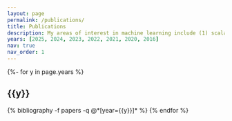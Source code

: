 ```yaml
---
layout: page
permalink: /publications/
title: Publications
description: My areas of interest in machine learning include (1) scalable reasoning algorithms for LLMs, and (2) probabilitic methods and their applications.
years: [2025, 2024, 2023, 2022, 2021, 2020, 2016]
nav: true
nav_order: 1
---
```

<!-- _pages/publications.md -->
<div class="publications">

{%- for y in page.years %}
  <h2 class="year">{{y}}</h2>
  {% bibliography -f papers -q @*[year={{y}}]* %}
{% endfor %}

</div>
